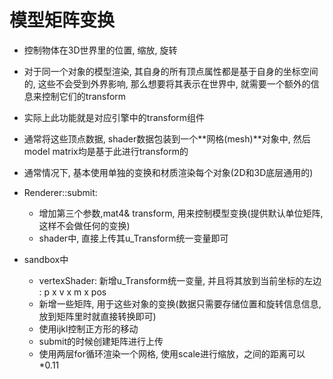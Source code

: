 # 模型矩阵变换

* 控制物体在3D世界里的位置, 缩放, 旋转
* 对于同一个对象的模型渲染, 其自身的所有顶点属性都是基于自身的坐标空间的, 这些不会受到外界影响, 那么想要将其表示在世界中, 就需要一个额外的信息来控制它们的transform
* 实际上此功能就是对应引擎中的transform组件

* 通常将这些顶点数据, shader数据包装到一个**网格(mesh)**对象中, 然后model matrix均是基于此进行transform的
* 通常情况下, 基本使用单独的变换和材质渲染每个对象(2D和3D底层通用的)


* Renderer::submit:
  * 增加第三个参数,mat4& transform, 用来控制模型变换(提供默认单位矩阵,这样不会做任何的变换)
  * shader中, 直接上传其u_Transform统一变量即可

* sandbox中
  * vertexShader: 新增u_Transform统一变量, 并且将其放到当前坐标的左边 : p x v x m x pos
  * 新增一些矩阵, 用于这些对象的变换(数据只需要存储位置和旋转信息信息, 放到矩阵里时就直接转换即可)
  * 使用ijkl控制正方形的移动
  * submit的时候创建矩阵进行上传
  * 使用两层for循环渲染一个网格, 使用scale进行缩放，之间的距离可以*0.11